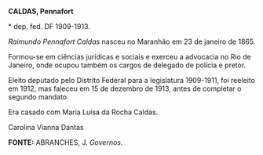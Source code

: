 **CALDAS, Pennafort**

\* dep. fed. DF 1909-1913.

*Raimundo Pennafort Caldas* nasceu no Maranhão em 23 de janeiro de 1865.

Formou-se em ciências jurídicas e sociais e exerceu a advocacia no Rio
de Janeiro, onde ocupou também os cargos de delegado de polícia e
pretor.

Eleito deputado pelo Distrito Federal para a legislatura 1909-1911, foi
reeleito em 1912, mas faleceu em 15 de dezembro de 1913, antes de
completar o segundo mandato.

Era casado com Maria Luísa da Rocha Caldas.

Carolina Vianna Dantas

**FONTE:** ABRANCHES, J. *Governos.*
